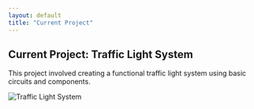 ```yaml
---
layout: default
title: "Current Project"
---
```


<h2>Current Project: Traffic Light System</h2>
<p>This project involved creating a functional traffic light system using basic circuits and components.</p>
<img src="/path/to/traffic-light-image.jpg" alt="Traffic Light System" />
